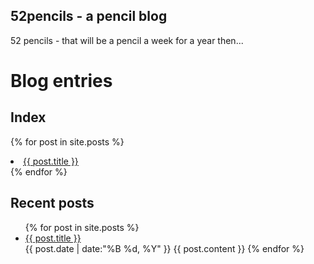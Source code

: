## 52pencils - a pencil blog

52 pencils - that will be a pencil a week for a year then...

# Blog entries

## Index
{% for post in site.posts %}
<li><a href="{{site.baseurl}}{{ post.url }}">{{ post.title }}</a></li>
{% endfor %}

## Recent posts

<ul>
{% for post in site.posts %}
    <li><a href="{{site.baseurl}}{{ post.url }}">{{ post.title }}</a></li>
    {{ post.date | date:"%B %d, %Y" }}
    {{ post.content }}
{% endfor %}
</ul>

